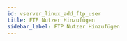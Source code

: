 ```yaml
---
id: vserver_linux_add_ftp_user
title: FTP Nutzer Hinzufügen
sidebar_label: FTP Nutzer Hinzufügen
---
```



